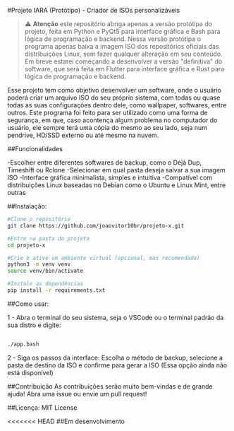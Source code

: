 
#Projeto IARA (Protótipo) - Criador de ISOs personalizáveis

> ⚠️ **Atenção** este repositório abriga apenas a versão protótipa do projeto, feita em Python e PyQt5 para interface gráfica e Bash para lógica de programação e backend. Nessa versão protótipa o programa apenas baixa a imagem ISO dos repositórios oficiais das distribuições Linux, sem fazer qualquer alteração em seu conteúdo. Em breve estarei começando a desenvolver a versão "definitiva" do software, que será feita em Flutter para interface gráfica e Rust para lógica de programação e backend.

Esse projeto tem como objetivo desenvolver um software, onde o usuário poderá criar um arquivo ISO do seu próprio sistema, com todas ou quase todas as suas configurações dentro dele, como wallpaper, softwares, entre outros. Este programa foi feito para ser utilizado como uma forma de segurança, em que, caso acontença algum problema no computador do usuário, ele sempre terá uma cópia do mesmo ao seu lado, seja num pendrive, HD/SSD externo ou até mesmo na nuvem.


##Funcionalidades


-Escolher entre diferentes softwares de backup, como o Déjà Dup, Timeshift ou Rclone
-Selecionar em qual pasta deseja salvar a sua imagem ISO
-Interface gráfica minimalista, simples e intuitiva
-Compatível com distribuições Linux baseadas no Debian como o Ubuntu e Linux Mint, entre outras


##Instalação:

```bash
#Clone o repositório
git clone https://github.com/joaovitor10br/projeto-x.git

#Entre na pasta do projeto
cd projeto-x

#Crie e ative um ambiente virtual (opcional, mas recomendado)
python3 -m venv venv
source venv/bin/activate

#Instale as dependências
pip install -r requirements.txt
```

##Como usar:

1 - Abra o terminal do seu sistema, seja o VSCode ou o terminal padrão da sua distro e digite: 

```bash

./app.bash

```
2 - Siga os passos da interface: Escolha o método de backup, selecione a pasta de destino da ISO e confirme para gerar a ISO (Essa opção ainda não está disponível)

##Contribuição
As contribuições serão muito bem-vindas e de grande ajuda! Abra uma issue ou envie um pull request!


##Licença: MIT License


<<<<<<< HEAD
##Em desenvolvimento
